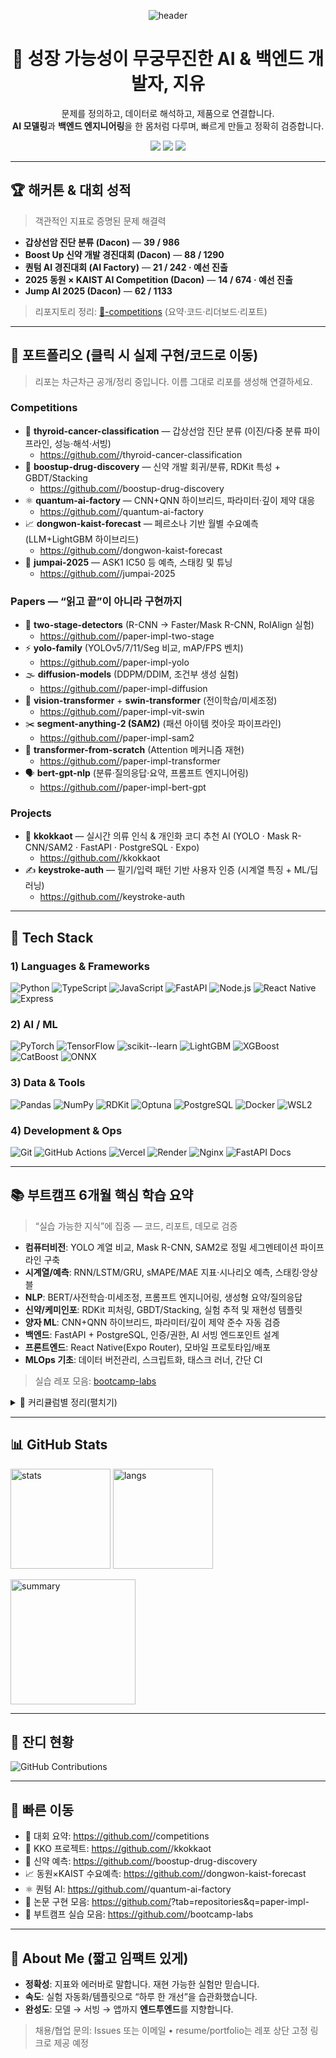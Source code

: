 <!--
README 템플릿 안내
- 아래의 <USERNAME> 를 본인 깃허브 아이디로 모두 바꿔주세요.
- 아직 리포지토리가 없다면, README에 있는 링크 이름 그대로 리포를 만들면 자동으로 연결됩니다.
- 필요 없는 섹션은 자유롭게 삭제하세요.
-->

<!-- 헤더 배너(원하면 삭제) -->
<p align="center">
  <img src="https://capsule-render.vercel.app/api?type=rect&color=0:111827,100:0F766E&height=120&text=Jiyu%20(지유)&fontColor=fff&fontSize=40&desc=AI%20%26%20Backend%20Engineer%20in%20the%20Making&descAlignY=75" alt="header"/>
</p>

<h1 align="center">🚀 성장 가능성이 무궁무진한 AI & 백엔드 개발자, 지유</h1>
<p align="center">
  문제를 정의하고, 데이터로 해석하고, 제품으로 연결합니다.<br/>
  <b>AI 모델링</b>과 <b>백엔드 엔지니어링</b>을 한 몸처럼 다루며, 빠르게 만들고 정확히 검증합니다.
</p>

<p align="center">
  <a href="https://github.com/<USERNAME>?tab=repositories"><img src="https://img.shields.io/badge/GitHub-%40<USERNAME>-181717?logo=github" /></a>
  <img src="https://img.shields.io/badge/Focus-AI%20%7C%20Backend-0F766E" />
  <img src="https://komarev.com/ghpvc/?username=<USERNAME>&label=Views&color=0F766E&style=flat"/>
</p>

---

## 🏆 해커톤 & 대회 성적
> 객관적인 지표로 증명된 문제 해결력

- **갑상선암 진단 분류 (Dacon)** — **39 / 986**
- **Boost Up 신약 개발 경진대회 (Dacon)** — **88 / 1290**
- **퀀텀 AI 경진대회 (AI Factory)** — **21 / 242 · 예선 진출**
- **2025 동원 × KAIST AI Competition (Dacon)** — **14 / 674 · 예선 진출**
- **Jump AI 2025 (Dacon)** — **62 / 1133**

> 리포지토리 정리: [🏅-competitions](https://github.com/<USERNAME>/competitions) (요약·코드·리더보드·리포트)

---

## 📌 포트폴리오 (클릭 시 실제 구현/코드로 이동)
> 리포는 차근차근 공개/정리 중입니다. 이름 그대로 리포를 생성해 연결하세요.

### Competitions
- 🔬 **thyroid-cancer-classification** — 갑상선암 진단 분류 (이진/다중 분류 파이프라인, 성능·해석·서빙)
  - https://github.com/<USERNAME>/thyroid-cancer-classification
- 💊 **boostup-drug-discovery** — 신약 개발 회귀/분류, RDKit 특성 + GBDT/Stacking
  - https://github.com/<USERNAME>/boostup-drug-discovery
- ⚛️ **quantum-ai-factory** — CNN+QNN 하이브리드, 파라미터·깊이 제약 대응
  - https://github.com/<USERNAME>/quantum-ai-factory
- 📈 **dongwon-kaist-forecast** — 페르소나 기반 월별 수요예측 (LLM+LightGBM 하이브리드)
  - https://github.com/<USERNAME>/dongwon-kaist-forecast
- 🤖 **jumpai-2025** — ASK1 IC50 등 예측, 스태킹 및 튜닝
  - https://github.com/<USERNAME>/jumpai-2025

### Papers — “읽고 끝”이 아니라 **구현**까지
- 🧩 **two-stage-detectors** (R-CNN → Faster/Mask R-CNN, RoIAlign 실험)
  - https://github.com/<USERNAME>/paper-impl-two-stage
- ⚡ **yolo-family** (YOLOv5/7/11/Seg 비교, mAP/FPS 벤치)
  - https://github.com/<USERNAME>/paper-impl-yolo
- 🌫️ **diffusion-models** (DDPM/DDIM, 조건부 생성 실험)
  - https://github.com/<USERNAME>/paper-impl-diffusion
- 🔭 **vision-transformer** + **swin-transformer** (전이학습/미세조정)
  - https://github.com/<USERNAME>/paper-impl-vit-swin
- ✂️ **segment-anything-2 (SAM2)** (패션 아이템 컷아웃 파이프라인)
  - https://github.com/<USERNAME>/paper-impl-sam2
- 🔗 **transformer-from-scratch** (Attention 메커니즘 재현)
  - https://github.com/<USERNAME>/paper-impl-transformer
- 🗣️ **bert-gpt-nlp** (분류·질의응답·요약, 프롬프트 엔지니어링)
  - https://github.com/<USERNAME>/paper-impl-bert-gpt

### Projects
- 👗 **kkokkaot** — 실시간 의류 인식 & 개인화 코디 추천 AI (YOLO · Mask R-CNN/SAM2 · FastAPI · PostgreSQL · Expo)
  - https://github.com/<USERNAME>/kkokkaot
- ✍️ **keystroke-auth** — 필기/입력 패턴 기반 사용자 인증 (시계열 특징 + ML/딥러닝)
  - https://github.com/<USERNAME>/keystroke-auth

---

## 🧰 Tech Stack

### 1) Languages & Frameworks
![Python](https://img.shields.io/badge/Python-3776AB?logo=python&logoColor=fff)
![TypeScript](https://img.shields.io/badge/TypeScript-3178C6?logo=typescript&logoColor=fff)
![JavaScript](https://img.shields.io/badge/JavaScript-F7DF1E?logo=javascript&logoColor=000)
![FastAPI](https://img.shields.io/badge/FastAPI-009688?logo=fastapi&logoColor=fff)
![Node.js](https://img.shields.io/badge/Node.js-339933?logo=node.js&logoColor=fff)
![React Native](https://img.shields.io/badge/React%20Native-61DAFB?logo=react&logoColor=000)
![Express](https://img.shields.io/badge/Express-000000?logo=express&logoColor=fff)

### 2) AI / ML
![PyTorch](https://img.shields.io/badge/PyTorch-EE4C2C?logo=pytorch&logoColor=fff)
![TensorFlow](https://img.shields.io/badge/TensorFlow-FF6F00?logo=tensorflow&logoColor=fff)
![scikit--learn](https://img.shields.io/badge/scikit--learn-F7931E?logo=scikitlearn&logoColor=fff)
![LightGBM](https://img.shields.io/badge/LightGBM-017B56?logo=leaflet&logoColor=fff)
![XGBoost](https://img.shields.io/badge/XGBoost-EB5E00?logo=apache-spark&logoColor=fff)
![CatBoost](https://img.shields.io/badge/CatBoost-000000?logo=cat&logoColor=fff)
![ONNX](https://img.shields.io/badge/ONNX-005CED?logo=onnx&logoColor=fff)

### 3) Data & Tools
![Pandas](https://img.shields.io/badge/Pandas-150458?logo=pandas&logoColor=fff)
![NumPy](https://img.shields.io/badge/NumPy-013243?logo=numpy&logoColor=fff)
![RDKit](https://img.shields.io/badge/RDKit-4DABCF?logo=flask&logoColor=fff)
![Optuna](https://img.shields.io/badge/Optuna-6A5ACD?logo=apachespark&logoColor=fff)
![PostgreSQL](https://img.shields.io/badge/PostgreSQL-4169E1?logo=postgresql&logoColor=fff)
![Docker](https://img.shields.io/badge/Docker-2496ED?logo=docker&logoColor=fff)
![WSL2](https://img.shields.io/badge/WSL2-0F766E?logo=windows&logoColor=fff)

### 4) Development & Ops
![Git](https://img.shields.io/badge/Git-F05032?logo=git&logoColor=fff)
![GitHub Actions](https://img.shields.io/badge/GitHub%20Actions-2088FF?logo=github-actions&logoColor=fff)
![Vercel](https://img.shields.io/badge/Vercel-000000?logo=vercel&logoColor=fff)
![Render](https://img.shields.io/badge/Render-2F2F2F?logo=render&logoColor=fff)
![Nginx](https://img.shields.io/badge/Nginx-009639?logo=nginx&logoColor=fff)
![FastAPI Docs](https://img.shields.io/badge/OpenAPI(Swagger)-6BA539?logo=openapiinitiative&logoColor=fff)

---

## 📚 부트캠프 6개월 핵심 학습 요약
> “실습 가능한 지식”에 집중 — 코드, 리포트, 데모로 검증

- **컴퓨터비전**: YOLO 계열 비교, Mask R-CNN, SAM2로 정밀 세그멘테이션 파이프라인 구축  
- **시계열/예측**: RNN/LSTM/GRU, sMAPE/MAE 지표·시나리오 예측, 스태킹·앙상블  
- **NLP**: BERT/사전학습·미세조정, 프롬프트 엔지니어링, 생성형 요약/질의응답  
- **신약/케미인포**: RDKit 피처링, GBDT/Stacking, 실험 추적 및 재현성 템플릿  
- **양자 ML**: CNN+QNN 하이브리드, 파라미터/깊이 제약 준수 자동 검증  
- **백엔드**: FastAPI + PostgreSQL, 인증/권한, AI 서빙 엔드포인트 설계  
- **프론트엔드**: React Native(Expo Router), 모바일 프로토타입/배포  
- **MLOps 기초**: 데이터 버전관리, 스크립트화, 태스크 러너, 간단 CI

> 실습 레포 모음: [bootcamp-labs](https://github.com/<USERNAME>/bootcamp-labs)

<details>
<summary>📂 커리큘럼별 정리(펼치기)</summary>

- `cv-labs/` 객체탐지·세그멘트 실험, mAP/FPS 대시보드  
- `nlp-labs/` 분류/요약/질의응답, 한글 데이터 전처리 템플릿  
- `timeseries-labs/` 다단계 예측, 커스텀 손실·스케줄러  
- `chem-labs/` RDKit 파이프라인, 실험 로그/리포트 자동화  
- `backend-labs/` FastAPI + SQLModel + JWT + 테스트  
- `mobile-labs/` Expo Router 네비게이션/컴포넌트 예제
</details>

---

## 📊 GitHub Stats

<p align="left">
  <img height="160" src="https://github-readme-stats.vercel.app/api?username=<USERNAME>&show_icons=true&count_private=true&hide_title=true&theme=tokyonight" alt="stats"/>
  <img height="160" src="https://github-readme-stats.vercel.app/api/top-langs/?username=<USERNAME>&layout=compact&theme=tokyonight&hide_title=true" alt="langs"/>
</p>

<p align="left">
  <img height="200" src="https://github-profile-summary-cards.vercel.app/api/cards/profile-details?username=<USERNAME>&theme=tokyonight" alt="summary"/>
</p>

---

## 🌱 잔디 현황

<p align="left">
  <img src="https://ghchart.rshah.org/0F766E/<USERNAME>" alt="GitHub Contributions" />
</p>

---

## 🔗 빠른 이동
- 🏅 대회 요약: https://github.com/<USERNAME>/competitions  
- 👗 KKO 프로젝트: https://github.com/<USERNAME>/kkokkaot  
- 💊 신약 예측: https://github.com/<USERNAME>/boostup-drug-discovery  
- 📈 동원×KAIST 수요예측: https://github.com/<USERNAME>/dongwon-kaist-forecast  
- ⚛️ 퀀텀 AI: https://github.com/<USERNAME>/quantum-ai-factory  
- 🧪 논문 구현 모음: https://github.com/<USERNAME>?tab=repositories&q=paper-impl-  
- 🧰 부트캠프 실습 모음: https://github.com/<USERNAME>/bootcamp-labs  

---

## 📝 About Me (짧고 임팩트 있게)
- **정확성**: 지표와 에러바로 말합니다. 재현 가능한 실험만 믿습니다.  
- **속도**: 실험 자동화/템플릿으로 “하루 한 개선”을 습관화했습니다.  
- **완성도**: 모델 → 서빙 → 앱까지 **엔드투엔드**를 지향합니다.

> 채용/협업 문의: Issues 또는 이메일 • resume/portfolio는 레포 상단 고정 링크로 제공 예정
